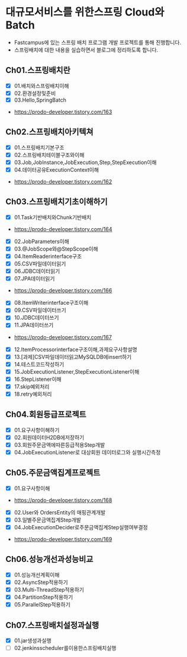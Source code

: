 # 대규모서비스를 위한스프링 Cloud와Batch

- Fastcampus에 있는 스프링 배치 프로그램 개발 프로젝트를 통해 진행합니다.
- 스프링배치에 대한 내용을 실습하면서 블로그에 정리하도록 합니다.

## Ch01.스프링배치란
- [X] 01.배치와스프링배치이해
- [X] 02.환경설정및준비
- [X] 03.Hello,SpringBatch
- https://prodo-developer.tistory.com/163
## Ch02.스프링배치아키텍쳐
- [X] 01.스프링배치기본구조
- [X] 02.스프링배치테이블구조와이해
- [X] 03.Job,JobInstance,JobExecution,Step,StepExecution이해
- [X] 04.데이터공유ExecutionContext이해
- https://prodo-developer.tistory.com/162
## Ch03.스프링배치기초이해하기
- [X] 01.Task기반배치와Chunk기반배치
- https://prodo-developer.tistory.com/164
- [X] 02.JobParameters이해
- [X] 03.@JobScope와@StepScope이해
- [X] 04.ItemReaderinterface구조
- [X] 05.CSV파일데이터읽기
- [X] 06.JDBC데이터읽기
- [X] 07.JPA데이터읽기
- https://prodo-developer.tistory.com/166
- [X] 08.ItemWriterinterface구조이해
- [X] 09.CSV파일데이터쓰기
- [X] 10.JDBC데이터쓰기
- [X] 11.JPA데이터쓰기
- https://prodo-developer.tistory.com/167
- [X] 12.ItemProcessorinterface구조이해,과제요구사항설명
- [X] 13.[과제]CSV파일데이터읽고MySQLDB에insert하기
- [X] 14.테스트코드작성하기
- [X] 15.JobExecutionListener,StepExecutionListener이해
- [X] 16.StepListener이해
- [X] 17.skip예외처리
- [X] 18.retry예외처리

## Ch04.회원등급프로젝트
- [X] 01.요구사항이해하기
- [X] 02.회원데이터H2DB에저장하기
- [X] 03.회원주문금액에따른등급적용Step개발
- [X] 04.JobExecutionListener로 대상회원 데이터로그와 실행시간측정
## Ch05.주문금액집계프로젝트
- [X] 01.요구사항이해
- https://prodo-developer.tistory.com/168
- [X] 02.User와 OrdersEntity의 매핑관계개발
- [X] 03.일별주문금액집계Step개발
- [X] 04.JobExecutionDecider로주문금액집계Step실행여부결정
- https://prodo-developer.tistory.com/169
## Ch06.성능개선과성능비교
- [X] 01.성능개선계획이해
- [X] 02.AsyncStep적용하기
- [X] 03.Multi-ThreadStep적용하기
- [X] 04.PartitionStep적용하기
- [X] 05.ParallelStep적용하기

## Ch07.스프링배치설정과실행
- [X] 01.jar생성과실행
- [ ] 02.jenkinsscheduler를이용한스프링배치실행
